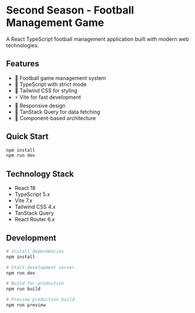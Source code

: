 # Second Season - Football Management Game

A React TypeScript football management application built with modern web technologies.

## Features

- 🏈 Football game management system
- 🎯 TypeScript with strict mode
- 🌈 Tailwind CSS for styling
- ⚡ Vite for fast development
- 📱 Responsive design
- 🔄 TanStack Query for data fetching
- 🧩 Component-based architecture

## Quick Start

```bash
npm install
npm run dev
```

## Technology Stack

- React 18
- TypeScript 5.x
- Vite 7.x
- Tailwind CSS 4.x
- TanStack Query
- React Router 6.x

## Development

```bash
# Install dependencies
npm install

# Start development server
npm run dev

# Build for production
npm run build

# Preview production build
npm run preview
```
